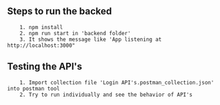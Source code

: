 ## Steps to run the backed
```
    1. npm install 
    2. npm run start in 'backend folder'
    3. It shows the message like 'App listening at http://localhost:3000"
```

## Testing the API's
```
    1. Import collection file 'Login API's.postman_collection.json' into postman tool
    2. Try to run individually and see the behavior of API's
```